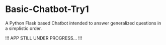 # Basic-Chatbot-Try1
A Python Flask based Chatbot intended to answer generalized questions in a simplistic order.

!!! APP STILL UNDER PROGRESS... !!!
